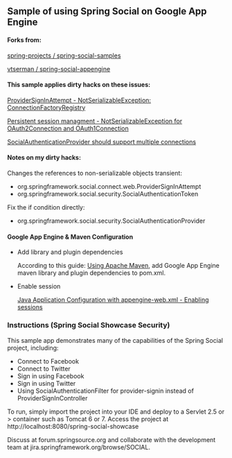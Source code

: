 ## Sample of using Spring Social on Google App Engine

#### Forks from:

[spring-projects / spring-social-samples](https://github.com/spring-projects/spring-social-samples)

[vtserman / spring-social-appengine](https://github.com/vtserman/spring-social-appengine)

#### This sample applies dirty hacks on these issues:

[ProviderSignInAttempt - NotSerializableException: ConnectionFactoryRegistry](https://jira.springsource.org/browse/SOCIAL-203)

[Persistent session managment - NotSerializableException for OAuth2Connection and OAuth1Connection](https://jira.springsource.org/browse/SOCIAL-355)

[SocialAuthenticationProvider should support multiple connections](https://jira.springsource.org/browse/SOCIAL-402)

#### Notes on my dirty hacks:

Changes the references to non-serializable objects transient:

* org.springframework.social.connect.web.ProviderSignInAttempt
* org.springframework.social.security.SocialAuthenticationToken

Fix the if condition directly:

* org.springframework.social.security.SocialAuthenticationProvider

#### Google App Engine & Maven Configuration

* Add library and plugin dependencies

  According to this guide: [Using Apache Maven](https://developers.google.com/appengine/docs/java/tools/maven), add Google App Engine maven library and plugin dependencies to pom.xml.

* Enable session

  [Java Application Configuration with appengine-web.xml - Enabling sessions](https://developers.google.com/appengine/docs/java/config/appconfig#Enabling_Sessions)

### Instructions (Spring Social Showcase Security)

This sample app demonstrates many of the capabilities of the Spring Social project, including:
* Connect to Facebook
* Connect to Twitter
* Sign in using Facebook
* Sign in using Twitter
* Using SocialAuthenticationFilter for provider-signin instead of ProviderSignInController

To run, simply import the project into your IDE and deploy to a Servlet 2.5 or > container such as Tomcat 6 or 7.
Access the project at http://localhost:8080/spring-social-showcase

Discuss at forum.springsource.org and collaborate with the development team at jira.springframework.org/browse/SOCIAL.

